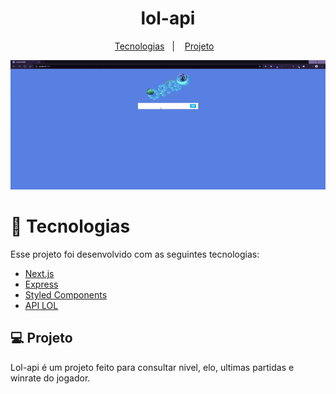 <h1  align="center" > lol-api</h1>

<p align="center">
  <a href="#tecnologias">Tecnologias</a>&nbsp;&nbsp;&nbsp;|&nbsp;&nbsp;&nbsp;
  <a href="#-projeto">Projeto</a>&nbsp;&nbsp;&nbsp;
</p>

<p align="center">
<img  src="./preview.gif"/>
</p>

<h1 id="tecnologias"> 🚀 Tecnologias</h1>

Esse projeto foi desenvolvido com as seguintes tecnologias:

- [Next.js](https://nextjs.org/)
- [Express](https://expressjs.com/)
- [Styled Components](https://styled-components.com/)
- [API LOL](https://developer.riotgames.com/)

## 💻 Projeto

Lol-api é um projeto feito para consultar nivel, elo, ultimas partidas e winrate do jogador. </br>
